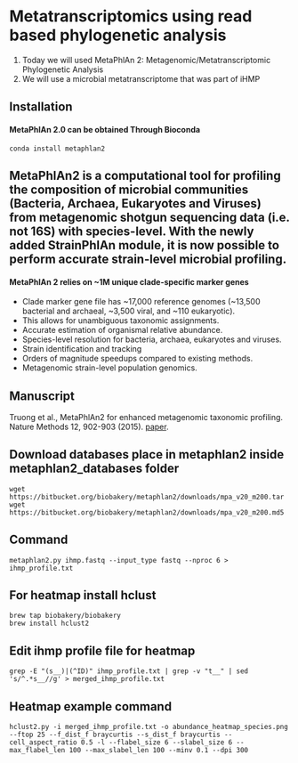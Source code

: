 # Metatranscriptomics using read based phylogenetic analysis

1. Today we will used MetaPhlAn 2: Metagenomic/Metatranscriptomic Phylogenetic Analysis
2. We will use a microbial metatranscriptome that was part of iHMP

## Installation

#### MetaPhlAn 2.0 can be obtained Through Bioconda
```conda install metaphlan2```

## MetaPhlAn2 is a computational tool for profiling the composition of microbial communities (Bacteria, Archaea, Eukaryotes and Viruses) from metagenomic shotgun sequencing data (i.e. not 16S) with species-level. With the newly added StrainPhlAn module, it is now possible to perform accurate strain-level microbial profiling.

#### MetaPhlAn 2 relies on ~1M unique clade-specific marker genes  

- Clade marker gene file has ~17,000 reference genomes (~13,500 bacterial and archaeal, ~3,500 viral, and ~110 eukaryotic). 
- This allows for unambiguous taxonomic assignments.
- Accurate estimation of organismal relative abundance.
- Species-level resolution for bacteria, archaea, eukaryotes and viruses.
- Strain identification and tracking
- Orders of magnitude speedups compared to existing methods.
- Metagenomic strain-level population genomics.

## Manuscript
Truong et al., MetaPhlAn2 for enhanced metagenomic taxonomic profiling. Nature Methods 12, 902-903 (2015). [paper](https://www.nature.com/articles/nmeth.3589).

## Download databases place in metaphlan2 inside metaphlan2_databases folder

```wget https://bitbucket.org/biobakery/metaphlan2/downloads/mpa_v20_m200.tar```<br /> 
```wget https://bitbucket.org/biobakery/metaphlan2/downloads/mpa_v20_m200.md5``` 

## Command
```metaphlan2.py ihmp.fastq --input_type fastq --nproc 6 > ihmp_profile.txt```

## For heatmap install hclust
```brew tap biobakery/biobakery```<br /> 
```brew install hclust2```

## Edit ihmp profile file for heatmap
```grep -E "(s__)|(^ID)" ihmp_profile.txt | grep -v "t__" | sed 's/^.*s__//g' > merged_ihmp_profile.txt```

## Heatmap example command
```hclust2.py -i merged_ihmp_profile.txt -o abundance_heatmap_species.png --ftop 25 --f_dist_f braycurtis --s_dist_f braycurtis --cell_aspect_ratio 0.5 -l --flabel_size 6 --slabel_size 6 --max_flabel_len 100 --max_slabel_len 100 --minv 0.1 --dpi 300```
